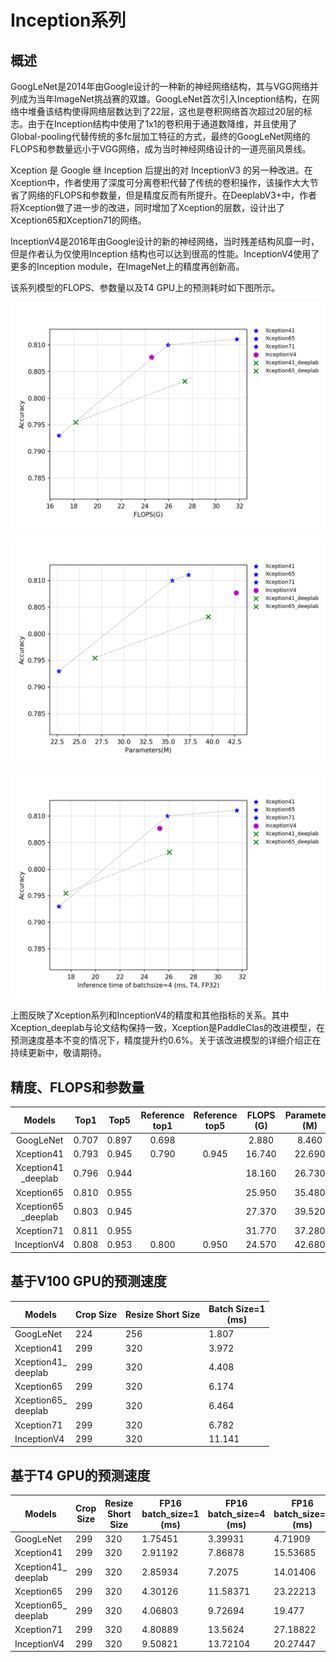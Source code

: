 # Inception系列

## 概述

GoogLeNet是2014年由Google设计的一种新的神经网络结构，其与VGG网络并列成为当年ImageNet挑战赛的双雄。GoogLeNet首次引入Inception结构，在网络中堆叠该结构使得网络层数达到了22层，这也是卷积网络首次超过20层的标志。由于在Inception结构中使用了1x1的卷积用于通道数降维，并且使用了Global-pooling代替传统的多fc层加工特征的方式，最终的GoogLeNet网络的FLOPS和参数量远小于VGG网络，成为当时神经网络设计的一道亮丽风景线。

Xception 是 Google 继 Inception 后提出的对 InceptionV3 的另一种改进。在Xception中，作者使用了深度可分离卷积代替了传统的卷积操作，该操作大大节省了网络的FLOPS和参数量，但是精度反而有所提升。在DeeplabV3+中，作者将Xception做了进一步的改进，同时增加了Xception的层数，设计出了Xception65和Xception71的网络。

InceptionV4是2016年由Google设计的新的神经网络，当时残差结构风靡一时，但是作者认为仅使用Inception 结构也可以达到很高的性能。InceptionV4使用了更多的Inception module，在ImageNet上的精度再创新高。


该系列模型的FLOPS、参数量以及T4 GPU上的预测耗时如下图所示。

![](../../images/models/T4_benchmark/t4.fp32.bs4.Inception.flops.png)

![](../../images/models/T4_benchmark/t4.fp32.bs4.Inception.params.png)

![](../../images/models/T4_benchmark/t4.fp32.bs4.Inception.png)

上图反映了Xception系列和InceptionV4的精度和其他指标的关系。其中Xception_deeplab与论文结构保持一致，Xception是PaddleClas的改进模型，在预测速度基本不变的情况下，精度提升约0.6%。关于该改进模型的详细介绍正在持续更新中，敬请期待。



## 精度、FLOPS和参数量

| Models             | Top1   | Top5   | Reference<br>top1 | Reference<br>top5 | FLOPS<br>(G) | Parameters<br>(M) |
|:--:|:--:|:--:|:--:|:--:|:--:|:--:|
| GoogLeNet          | 0.707  | 0.897  | 0.698             |                   | 2.880        | 8.460             |
| Xception41         | 0.793  | 0.945  | 0.790             | 0.945             | 16.740       | 22.690            |
| Xception41<br>_deeplab | 0.796  | 0.944  |                   |                   | 18.160       | 26.730            |
| Xception65         | 0.810  | 0.955  |                   |                   | 25.950       | 35.480            |
| Xception65<br>_deeplab | 0.803  | 0.945  |                   |                   | 27.370       | 39.520            |
| Xception71         | 0.811  | 0.955  |                   |                   | 31.770       | 37.280            |
| InceptionV4        | 0.808  | 0.953  | 0.800             | 0.950             | 24.570       | 42.680            |



## 基于V100 GPU的预测速度

| Models                 | Crop Size | Resize Short Size | Batch Size=1<br>(ms) |
|------------------------|-----------|-------------------|--------------------------|
| GoogLeNet              | 224       | 256               | 1.807                    |
| Xception41             | 299       | 320               | 3.972                    |
| Xception41_<br>deeplab | 299       | 320               | 4.408                    |
| Xception65             | 299       | 320               | 6.174                    |
| Xception65_<br>deeplab | 299       | 320               | 6.464                    |
| Xception71             | 299       | 320               | 6.782                    |
| InceptionV4            | 299       | 320               | 11.141                   |



## 基于T4 GPU的预测速度

| Models             | Crop Size | Resize Short Size | FP16<br>batch_size=1<br>(ms) | FP16<br>batch_size=4<br>(ms) | FP16<br>batch_size=8<br>(ms) | FP32<br>batch_size=1<br>(ms) | FP32<br>batch_size=4<br>(ms) | FP32<br>batch_size=8<br>(ms) |
|--------------------|-----------|-------------------|------------------------------|------------------------------|------------------------------|------------------------------|------------------------------|------------------------------|
| GoogLeNet          | 299       | 320               | 1.75451                      | 3.39931                      | 4.71909                      | 1.88038                      | 4.48882                      | 6.94035                      |
| Xception41         | 299       | 320               | 2.91192                      | 7.86878                      | 15.53685                     | 4.96939                      | 17.01361                     | 32.67831                     |
| Xception41_<br>deeplab | 299       | 320               | 2.85934                      | 7.2075                       | 14.01406                     | 5.33541                      | 17.55938                     | 33.76232                     |
| Xception65         | 299       | 320               | 4.30126                      | 11.58371                     | 23.22213                     | 7.26158                      | 25.88778                     | 53.45426                     |
| Xception65_<br>deeplab | 299       | 320               | 4.06803                      | 9.72694                      | 19.477                       | 7.60208                      | 26.03699                     | 54.74724                     |
| Xception71         | 299       | 320               | 4.80889                      | 13.5624                      | 27.18822                     | 8.72457                      | 31.55549                     | 69.31018                     |
| InceptionV4        | 299       | 320               | 9.50821                      | 13.72104                     | 20.27447                     | 12.99342                     | 25.23416                     | 43.56121                     |
